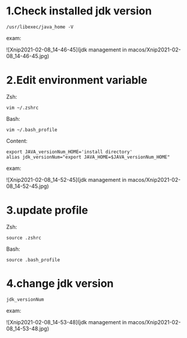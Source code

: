 # 1.Check installed jdk version



```
/usr/libexec/java_home -V
```





exam:

![Xnip2021-02-08_14-46-45](jdk management in macos/Xnip2021-02-08_14-46-45.jpg)





# 2.Edit environment variable



Zsh:

```
vim ~/.zshrc
```



Bash:

```
vim ~/.bash_profile
```

 





Content:

```
export JAVA_versionNum_HOME='install directory'
alias jdk_versionNum="export JAVA_HOME=$JAVA_versionNum_HOME"
```



exam:

![Xnip2021-02-08_14-52-45](jdk management in macos/Xnip2021-02-08_14-52-45.jpg)





# 3.update profile



Zsh:

```
source .zshrc
```





Bash:

```
source .bash_profile
```





# 4.change jdk version



```
jdk_versionNum
```





exam:

![Xnip2021-02-08_14-53-48](jdk management in macos/Xnip2021-02-08_14-53-48.jpg)